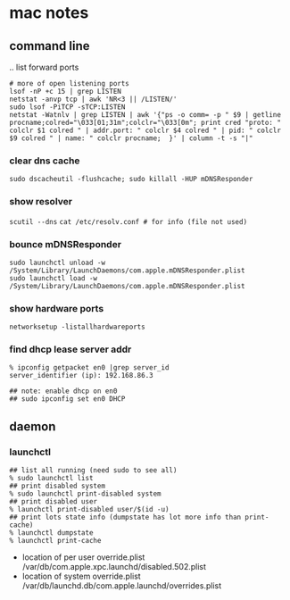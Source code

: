 # mac notes

## command line

.. list forward ports
```
# more of open listening ports
lsof -nP +c 15 | grep LISTEN
netstat -anvp tcp | awk 'NR<3 || /LISTEN/'
sudo lsof -PiTCP -sTCP:LISTEN
netstat -Watnlv | grep LISTEN | awk '{"ps -o comm= -p " $9 | getline procname;colred="\033[01;31m";colclr="\033[0m"; print cred "proto: " colclr $1 colred " | addr.port: " colclr $4 colred " | pid: " colclr $9 colred " | name: " colclr procname;  }' | column -t -s "|"
```

### clear dns cache
`sudo dscacheutil -flushcache; sudo killall -HUP mDNSResponder`

### show resolver
`scutil --dns`
`cat /etc/resolv.conf # for info (file not used)`

### bounce mDNSResponder
```
sudo launchctl unload -w /System/Library/LaunchDaemons/com.apple.mDNSResponder.plist
sudo launchctl load -w /System/Library/LaunchDaemons/com.apple.mDNSResponder.plist
```

### show hardware ports
`networksetup -listallhardwareports`

### find dhcp lease server addr
```
% ipconfig getpacket en0 |grep server_id
server_identifier (ip): 192.168.86.3

## note: enable dhcp on en0
## sudo ipconfig set en0 DHCP
```

## daemon

### launchctl
```
## list all running (need sudo to see all)
% sudo launchctl list
## print disabled system
% sudo launchctl print-disabled system
## print disabled user
% launchctl print-disabled user/$(id -u)
## print lots state info (dumpstate has lot more info than print-cache)
% launchctl dumpstate
% launchctl print-cache
```
* location of per user override.plist
/var/db/com.apple.xpc.launchd/disabled.502.plist
* location of system override.plist
/var/db/launchd.db/com.apple.launchd/overrides.plist
